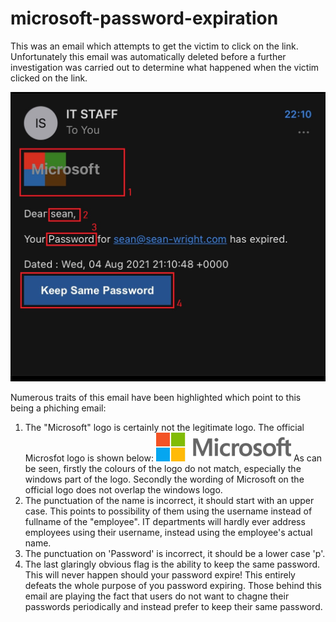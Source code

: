 # microsoft-password-expiration

This was an email which attempts to get the victim to click on the link. Unfortunately this email was automatically deleted before a further investigation was carried out to determine what happened when the victim clicked on the link.

![Screenshot of phishing email](https://github.com/SeanWrightSec/phishing-examples/blob/main/microsoft-password-expiration/E7-e1fcXoAckVQP.jpg)

Numerous traits of this email have been highlighted which point to this being a phiching email:
1. The "Microsoft" logo is certainly not the legitimate logo. The official Microsfot logo is shown below:
![Official Microsoft logo](https://github.com/SeanWrightSec/phishing-examples/blob/main/microsoft-password-expiration/RE1Mu3b.png)
As can be seen, firstly the colours of the logo do not match, especially the windows part of the logo. Secondly the wording of Microsoft on the official logo does not overlap the windows logo.
2. The punctuation of the name is incorrect, it should start with an upper case. This points to possibility of them using the username instead of fullname of the "employee". IT departments will hardly ever address employees using their username, instead using the employee's actual name.
3. The punctuation on 'Password' is incorrect, it should be a lower case 'p'.
4. The last glaringly obvious flag is the ability to keep the same password. This will never happen should your password expire! This entirely defeats the whole purpose of you password expiring. Those behind this email are playing the fact that users do not want to chagne their passwords periodically and instead prefer to keep their same password.
